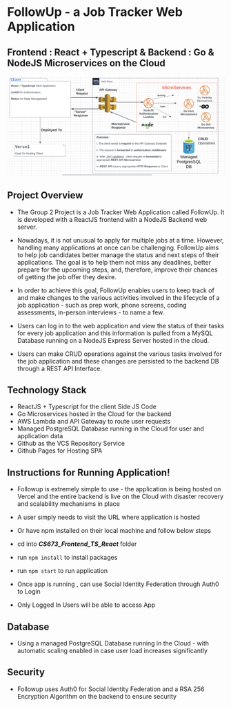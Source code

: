 # FollowUp - a Job Tracker Web Application

## Frontend : React + Typescript & Backend : Go & NodeJS Microservices on the Cloud

![Application Architecture](./images/software_arch_overview.png)

## Project Overview

- The Group 2 Project is a Job Tracker Web Application called FollowUp. It is developed with a ReactJS frontend with a NodeJS Backend web server.

- Nowadays, it is not unusual to apply for multiple jobs at a time. However, handling many applications at once can be challenging. FollowUp aims to help job candidates better manage the status and next steps of their applications. The goal is to help them not miss any deadlines, better prepare for the upcoming steps, and, therefore, improve their chances of getting the job offer they desire.

- In order to achieve this goal, FollowUp enables users to keep track of and make changes to the various activities involved in the lifecycle of a job application - such as prep work, phone screens, coding assessments, in-person interviews - to name a few.

- Users can log in to the web application and view the status of their tasks for every job application and this information is pulled from a MySQL Database running on a NodeJS Express Server hosted in the cloud.

- Users can make CRUD operations against the various tasks involved for the job application and these changes are persisted to the backend DB through a REST API Interface.

## Technology Stack

- ReactJS + Typescript for the client Side JS Code
- Go Microservices hosted in the Cloud for the backend
- AWS Lambda and API Gateway to route user requests
- Managed PostgreSQL Database running in the Cloud for user and application data
- Github as the VCS Repository Service
- Github Pages for Hosting SPA

## Instructions for Running Application!

- Followup is extremely simple to use - the application is being hosted on Vercel and the entire backend is live on the Cloud with disaster recovery and scalability mechanisms in place

- A user simply needs to visit the URL where application is hosted

- Or have npm installed on their local machine and follow below steps

- cd into **_CS673_Frontend_TS_React_** folder
- run <code>npm install</code> to install packages
- run <code>npm start</code> to run application
- Once app is running , can use Social Identity Federation through Auth0 to Login
- Only Logged In Users will be able to access App

## Database

- Using a managed PostgreSQL Database running in the Cloud - with automatic scaling enabled in case user load increases significantly

## Security

- Followup uses Auth0 for Social Identity Federation and a RSA 256 Encryption Algorithm on the backend to ensure security

